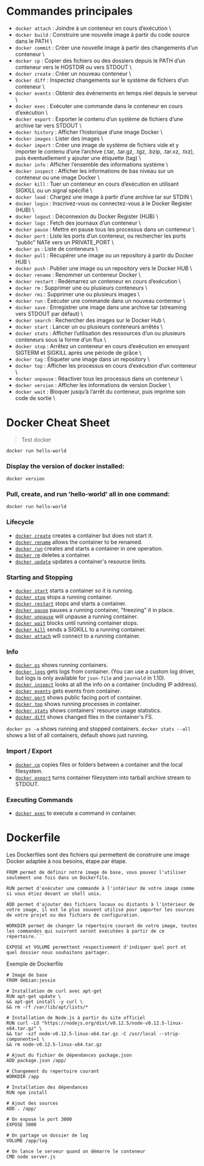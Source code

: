 # Commandes principales

* `docker attach` : Joindre à un conteneur en cours d’exécution \
* `docker build` : Construire une nouvelle image à partir du code source dans le PATH \
* `docker commit` : Créer une nouvelle image à partir des changements d’un conteneur \
* `docker cp` : Copier des fichiers ou des dossiers depuis le PATH d’un conteneur vers le HOSTDIR ou vers STDOUT \
* `docker create` : Créer un nouveau conteneur \
* `docker diff` : Inspectez changements sur le système de fichiers d’un conteneur \
* `docker events` : Obtenir des événements en temps réel depuis le serveur \
* `docker exec` : Exécuter une commande dans le conteneur en cours d’exécution \
* `docker export` : Exporter le contenu d’un système de fichiers d’une archive tar vers STDOUT \
* `docker history` : Afficher l’historique d’une image Docker \
* `docker images` : Lister des images \
* `docker import` : Créer une image de système de fichiers vide et y importer le contenu d’une l’archive (.tar, .tar.gz, .tgz, .bzip, .tar.xz, .txz), puis éventuellement y ajouter une étiquette (tag) \
* `docker info` : Afficher l’ensemble des informations système \
* `docker inspect` : Afficher les informations de bas niveau sur un conteneur ou une image Docker \
* `docker kill` : Tuer un conteneur en cours d’exécution en utilisant SIGKILL ou un signal spécifié \
* `docker load` : Chargez une image à partir d’une archive tar sur STDIN \
* `docker login` : Inscrivez-vous ou connectez-vous à le Docker Register (HUB) \
* `docker logout` : Déconnexion du Docker Register (HUB) \
* `docker logs` : Fetch des journaux d’un conteneur \
* `docker pause` : Mettre en pause tous les processus dans un conteneur \
* `docker port` : Liste les ports d’un conteneur, ou rechercher les ports “public” NATé vers un PRIVATE_PORT \
* `docker ps` : Liste de conteneurs \
* `docker pull` : Récupérer une image ou un repository à partir du Docker HUB \
* `docker push` : Publier une image ou un repository vers le Docker HUB \
* `docker rename` : Renommer un conteneur Docker \
* `docker restart` : Redémarrez un conteneur en cours d’exécution \
* `docker rm` : Supprimer une ou plusieurs conteneurs \
* `docker rmi` : Supprimer une ou plusieurs images \
* `docker run` : Exécuter une commande dans un nouveau conteneur \
* `docker save` : Enregistrer une image dans une archive tar (streaming vers STDOUT par défaut) \
* `docker search` : Rechercher des images sur le Docker Hub \
* `docker start` : Lancer un ou plusieurs conteneurs arrêtés \
* `docker stats` : Afficher l’utilisation des ressources d’un ou plusieurs conteneurs sous la forme d’un flux \
* `docker stop` : Arrêtez un conteneur en cours d’exécution en envoyant SIGTERM et SIGKILL après une période de grâce \
* `docker tag` : Étiqueter une image dans un repository \
* `docker top` : Afficher les processus en cours d’exécution d’un conteneur \
* `docker unpause` : Réactiver tous les processus dans un conteneur \
* `docker version` : Afficher les informations de version Docker \
* `docker wait` : Bloquer jusqu’à l’arrêt du conteneur, puis imprime son code de sortie \


# Docker Cheat Sheet
> Test docker

`docker run hello-world`

### Display the version of docker installed:
```docker version```

### Pull, create, and run 'hello-world' all in one command:
```docker run hello-world```

### Lifecycle

* [`docker create`](https://docs.docker.com/engine/reference/commandline/create) creates a container but does not start it.
* [`docker rename`](https://docs.docker.com/engine/reference/commandline/rename/) allows the container to be renamed.
* [`docker run`](https://docs.docker.com/engine/reference/commandline/run) creates and starts a container in one operation.
* [`docker rm`](https://docs.docker.com/engine/reference/commandline/rm) deletes a container.
* [`docker update`](https://docs.docker.com/engine/reference/commandline/update/) updates a container's resource limits.

### Starting and Stopping

* [`docker start`](https://docs.docker.com/engine/reference/commandline/start) starts a container so it is running.
* [`docker stop`](https://docs.docker.com/engine/reference/commandline/stop) stops a running container.
* [`docker restart`](https://docs.docker.com/engine/reference/commandline/restart) stops and starts a container.
* [`docker pause`](https://docs.docker.com/engine/reference/commandline/pause/) pauses a running container, "freezing" it in place.
* [`docker unpause`](https://docs.docker.com/engine/reference/commandline/unpause/) will unpause a running container.
* [`docker wait`](https://docs.docker.com/engine/reference/commandline/wait) blocks until running container stops.
* [`docker kill`](https://docs.docker.com/engine/reference/commandline/kill) sends a SIGKILL to a running container.
* [`docker attach`](https://docs.docker.com/engine/reference/commandline/attach) will connect to a running container.

### Info

* [`docker ps`](https://docs.docker.com/engine/reference/commandline/ps) shows running containers.
* [`docker logs`](https://docs.docker.com/engine/reference/commandline/logs) gets logs from container.  (You can use a custom log driver, but logs is only available for `json-file` and `journald` in 1.10).
* [`docker inspect`](https://docs.docker.com/engine/reference/commandline/inspect) looks at all the info on a container (including IP address).
* [`docker events`](https://docs.docker.com/engine/reference/commandline/events) gets events from container.
* [`docker port`](https://docs.docker.com/engine/reference/commandline/port) shows public facing port of container.
* [`docker top`](https://docs.docker.com/engine/reference/commandline/top) shows running processes in container.
* [`docker stats`](https://docs.docker.com/engine/reference/commandline/stats) shows containers' resource usage statistics.
* [`docker diff`](https://docs.docker.com/engine/reference/commandline/diff) shows changed files in the container's FS.

`docker ps -a` shows running and stopped containers.
`docker stats --all` shows a list of all containers, default shows just running.

### Import / Export

* [`docker cp`](https://docs.docker.com/engine/reference/commandline/cp) copies files or folders between a container and the local filesystem.
* [`docker export`](https://docs.docker.com/engine/reference/commandline/export) turns container filesystem into tarball archive stream to STDOUT.

### Executing Commands

* [`docker exec`](https://docs.docker.com/engine/reference/commandline/exec) to execute a command in container.

# Dockerfile

Les Dockerfiles sont des fichiers qui permettent de construire une image Docker adaptée à nos besoins, étape par étape.

```
FROM permet de définir notre image de base, vous pouvez l'utiliser seulement une fois dans un Dockerfile.
```

```
RUN permet d'exécuter une commande à l'intérieur de votre image comme si vous étiez devant un shell unix.
```

```
ADD permet d'ajouter des fichiers locaux ou distants à l'intérieur de votre image, il est le plus souvent utilisé pour importer les sources de votre projet ou des fichiers de configuration.
```
```
WORKDIR permet de changer le répertoire courant de votre image, toutes les commandes qui suivront seront exécutées à partir de ce répertoire.```
```

```
EXPOSE et VOLUME permettent respectivement d'indiquer quel port et quel dossier nous souhaitons partager.
```

Exemple de Dockerfile
```
# Image de base
FROM debian:jessie

# Installation de curl avec apt-get
RUN apt-get update \
&& apt-get install -y curl \
&& rm -rf /var/lib/apt/lists/*

# Installation de Node.js à partir du site officiel
RUN curl -LO "https://nodejs.org/dist/v0.12.5/node-v0.12.5-linux-x64.tar.gz" \
&& tar -xzf node-v0.12.5-linux-x64.tar.gz -C /usr/local --strip-components=1 \
&& rm node-v0.12.5-linux-x64.tar.gz

# Ajout du fichier de dépendances package.json
ADD package.json /app/

# Changement du repertoire courant
WORKDIR /app

# Installation des dépendances
RUN npm install

# Ajout des sources
ADD . /app/

# On expose le port 3000
EXPOSE 3000

# On partage un dossier de log
VOLUME /app/log

# On lance le serveur quand on démarre le conteneur
CMD node server.js
```
